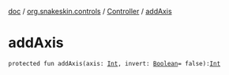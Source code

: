 [doc](../../index.md) / [org.snakeskin.controls](../index.md) / [Controller](index.md) / [addAxis](./add-axis.md)

# addAxis

`protected fun addAxis(axis: `[`Int`](https://kotlinlang.org/api/latest/jvm/stdlib/kotlin/-int/index.html)`, invert: `[`Boolean`](https://kotlinlang.org/api/latest/jvm/stdlib/kotlin/-boolean/index.html)` = false): `[`Int`](https://kotlinlang.org/api/latest/jvm/stdlib/kotlin/-int/index.html)